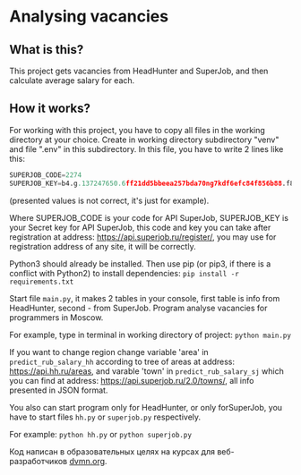 # Analysing vacancies

## What is this?

This project gets vacancies from HeadHunter and SuperJob, and then calculate average salary for each. 

## How it works?

For working with this project, you have to copy all files in the working directory at your choice.  Create in working 
directory subdirectory "venv" and file ".env" in this subdirectory. In this file, you have to write 2 lines like this:
```python
SUPERJOB_CODE=2274
SUPERJOB_KEY=b4.g.137247650.6ff21dd5bbeea257bda70ng7kdf6efc84f856b88.f8dsa5a6aa5f0ca040f107ded2673feeb3e7bc8e
```
(presented values is not correct, it's just for example).

Where SUPERJOB_CODE is your code for API SuperJob, SUPERJOB_KEY is your Secret key for API SuperJob, this code and key
you can take after registration at address: https://api.superjob.ru/register/, you may use for registration address of
any site,  it will be correctly.

Python3 should  already be installed. Then use pip (or pip3, if there is a conflict with Python2) to install
dependencies: `pip install -r requirements.txt`

Start file `main.py`, it makes 2 tables in your console, first table is info from HeadHunter, second - from SuperJob.
Program analyse vacancies for programmers in Moscow.

For example, type in terminal in working directory of project: `python main.py` 

If you want to change region change variable 'area' in `predict_rub_salary_hh` according to tree of areas at 
address: https://api.hh.ru/areas, and varable 'town' in `predict_rub_salary_sj` which you can find at 
address: https://api.superjob.ru/2.0/towns/, all info presented in JSON format.

You also can start program only for HeadHunter, or only forSuperJob, you have to start files `hh.py` or `superjob.py`
respectively. 

For example: `python hh.py` or `python superjob.py`




Код написан в образовательных целях на курсах для веб-разработчиков [dvmn.org](https://dvmn.org/).